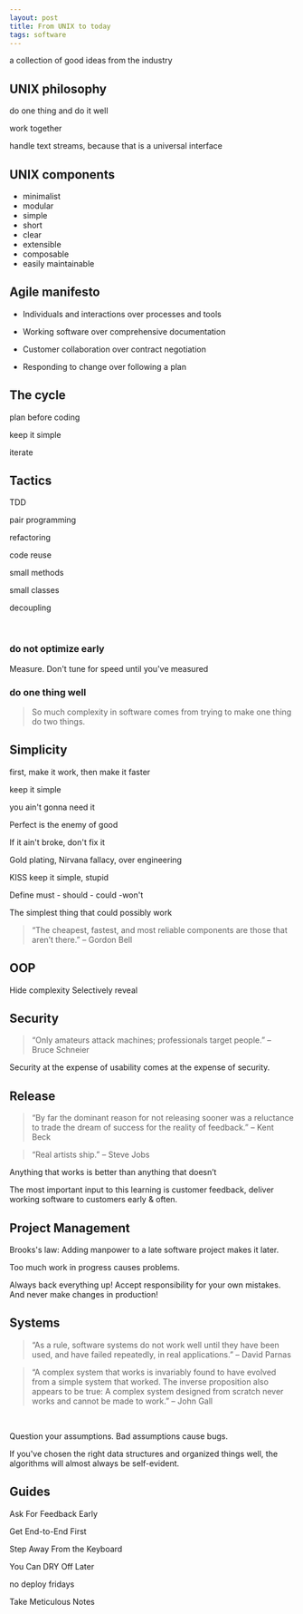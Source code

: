 ```yaml
---
layout: post
title: From UNIX to today 
tags: software
--- 
```


a collection of good ideas from the industry 

## UNIX philosophy

do one thing and do it well

work together

handle text streams, because that is a universal interface

## UNIX components

+ minimalist
+ modular
+ simple
+ short
+ clear
+ extensible
+ composable
+ easily maintainable


## Agile manifesto 


+ Individuals and interactions over processes and tools

+ Working software over comprehensive documentation 

+ Customer collaboration over contract negotiation

+ Responding to change over following a plan


## The cycle

plan before coding

keep it simple

iterate

## Tactics

TDD

pair programming

refactoring

code reuse

small methods

small classes

decoupling

<br>

### do not optimize early

Measure. Don't tune for speed until you've measured


### do one thing well

> So much complexity in software comes from trying to make one thing do two things.



## Simplicity 

first, make it work, then make it faster

keep it simple

you ain't gonna need it 

Perfect is the enemy of good

If it ain't broke, don't fix it

Gold plating, Nirvana fallacy, over engineering

KISS keep it simple, stupid

Define must - should - could -won't

The simplest thing that could possibly work


> “The cheapest, fastest, and most reliable components are those that aren’t there.” – Gordon Bell



## OOP 
Hide complexity
Selectively reveal


## Security 
> “Only amateurs attack machines; professionals target people.” – Bruce Schneier

Security at the expense of usability comes at the expense of security.


## Release 

> “By far the dominant reason for not releasing sooner was a reluctance to trade the dream of success for the reality of feedback.” – Kent Beck

> “Real artists ship.” – Steve Jobs

Anything that works is better than anything that doesn’t

The most important input to this learning is customer feedback, deliver working software to customers early & often.



## Project Management  

Brooks's law: Adding manpower to a late software project makes it later.

Too much work in progress causes problems.

Always back everything up! Accept responsibility for your own mistakes. And never make changes in production!



## Systems

> “As a rule, software systems do not work well until they have been used, and have failed repeatedly, in real applications.” – David Parnas

> “A complex system that works is invariably found to have evolved from a simple system that worked. The inverse proposition also appears to be true: A complex system designed from scratch never works and cannot be made to work.” – John Gall

<br>

Question your assumptions. Bad assumptions cause bugs.

If you've chosen the right data structures and organized things well, the algorithms will almost always be self-evident. 

## Guides

Ask For Feedback Early

Get End-to-End First

Step Away From the Keyboard

You Can DRY Off Later

no deploy fridays

Take Meticulous Notes



